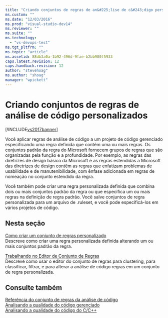 ```yaml
---
title: "Criando conjuntos de regras de an&#225;lise de c&#243;digo personalizados | Microsoft Docs"
ms.custom: ""
ms.date: "12/03/2016"
ms.prod: "visual-studio-dev14"
ms.reviewer: ""
ms.suite: ""
ms.technology: 
  - "vs-devops-test"
ms.tgt_pltfrm: ""
ms.topic: "article"
ms.assetid: 88db3a0a-1b92-496d-9fae-b2bb980f5933
caps.latest.revision: 12
caps.handback.revision: 12
author: "stevehoag"
ms.author: "shoag"
manager: "wpickett"
---
```

# Criando conjuntos de regras de an&#225;lise de c&#243;digo personalizados
[!INCLUDE[vs2017banner](../code-quality/includes/vs2017banner.md)]

Você aplicar regras de análise de código a um projeto de código gerenciado especificando uma regra definida que contém uma ou mais regras.  Os conjuntos padrão da regra do Microsoft fornecem grupos de regras que são organizadas pela função e a profundidade.  Por exemplo, as regras das diretrizes de design básico da Microsoft e as regras estendidas a Microsoft das diretrizes de design contêm as regras que enfatizam problemas de usabilidade e de manutenibilidade, com ênfase adicionada em regras de nomeação no conjunto estendido da regra.  
  
 Você também pode criar uma regra personalizada definida que combina dois ou mais conjuntos padrão da regra ou que especifica um ou mais regras na definição de regra padrão.  Você salve conjuntos de regra personalizada para um arquivo de .ruleset, e você pode especificá\-los em vários projetos de código.  
  
## Nesta seção  
 [Como criar um conjunto de regras personalizado](../code-quality/how-to-create-a-custom-rule-set.md)  
 Descreve como criar uma regra personalizada definida alterando um ou mais conjuntos padrão da regra.  
  
 [Trabalhando no Editor de Conjunto de Regras](../code-quality/working-in-the-code-analysis-rule-set-editor.md)  
 Descreve como usar o editor do conjunto de regras para clustering, para classificar, filtrar, e para alterar a análise de código regras em um conjunto de regra personalizada.  
  
## Consulte também  
 [Referência do conjunto de regras da análise de código](../code-quality/code-analysis-rule-set-reference.md)   
 [Analisando a qualidade do código gerenciado](../code-quality/analyzing-managed-code-quality-by-using-code-analysis.md)   
 [Analisando a qualidade do código do C\/C\+\+](../code-quality/analyzing-c-cpp-code-quality-by-using-code-analysis.md)